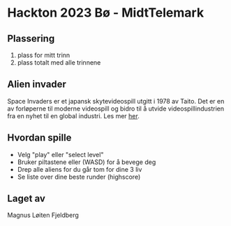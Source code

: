 # Hackton 2023 Bø - MidtTelemark
## Plassering
1. plass for mitt trinn
2. plass totalt med alle trinnene
## Alien invader
Space Invaders er et japansk skytevideospill utgitt i 1978 av Taito. Det er en av forløperne til moderne videospill og bidro til å utvide videospillindustrien fra en nyhet til en global industri. Les mer [her](https://en.wikipedia.org/wiki/List_of_Space_Invaders_video_games).
## Hvordan spille
- Velg "play" eller "select level"
- Bruker piltastene eller (WASD) for å bevege deg
- Drep alle aliens for du går tom for dine 3 liv
- Se liste over dine beste runder (highscore)

## Laget av
Magnus Løiten Fjeldberg

